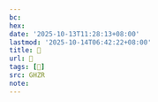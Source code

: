 ```yaml
---
bc:
hex:
date: '2025-10-13T11:28:13+08:00'
lastmod: '2025-10-14T06:42:22+08:00'
title: 󰜂
url: 󰜂
tags: [𡪡]
src: GHZR
note:
---
```

